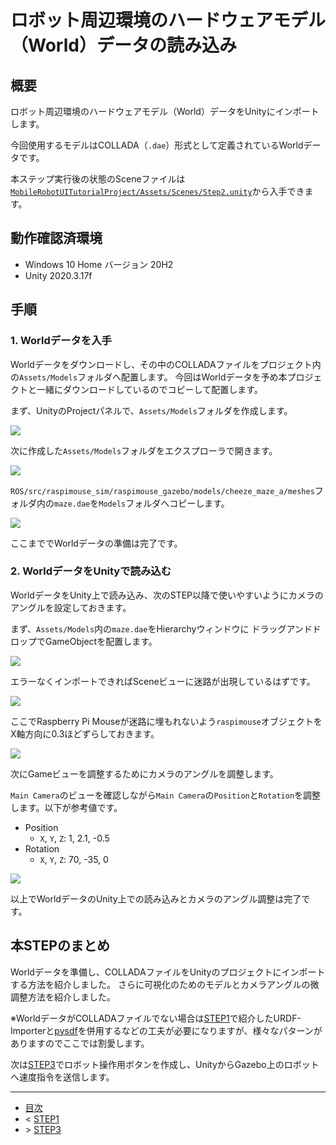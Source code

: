 # ロボット周辺環境のハードウェアモデル（World）データの読み込み

## 概要

ロボット周辺環境のハードウェアモデル（World）データをUnityにインポートします。

今回使用するモデルはCOLLADA（`.dae`）形式として定義されているWorldデータです。

本ステップ実行後の状態のSceneファイルは[`MobileRobotUITutorialProject/Assets/Scenes/Step2.unity`](../MobileRobotUITutorialProject/Assets/Scenes/Step2.unity)から入手できます。

## 動作確認済環境

* Windows 10 Home バージョン 20H2
* Unity 2020.3.17f

## 手順

### 1. Worldデータを入手

Worldデータをダウンロードし、その中のCOLLADAファイルをプロジェクト内の`Assets/Models`フォルダへ配置します。
今回はWorldデータを予め本プロジェクトと一緒にダウンロードしているのでコピーして配置します。

まず、UnityのProjectパネルで、`Assets/Models`フォルダを作成します。

![](./images/step2-1.png)

次に作成した`Assets/Models`フォルダをエクスプローラで開きます。

![](./images/step2-2.png)

`ROS/src/raspimouse_sim/raspimouse_gazebo/models/cheeze_maze_a/meshes`フォルダ内の`maze.dae`を`Models`フォルダへコピーします。

![](./images/step2-3.gif)

ここまででWorldデータの準備は完了です。

### 2. WorldデータをUnityで読み込む

WorldデータをUnity上で読み込み、次のSTEP以降で使いやすいようにカメラのアングルを設定しておきます。

まず、`Assets/Models`内の`maze.dae`をHierarchyウィンドウに
ドラッグアンドドロップでGameObjectを配置します。

![](./images/step2-4.gif)

エラーなくインポートできればSceneビューに迷路が出現しているはずです。

![](./images/step2-5.png)

ここでRaspberry Pi Mouseが迷路に埋もれないよう`raspimouse`オブジェクトをX軸方向に0.3ほどずらしておきます。

![](./images/step2-6.png)

次にGameビューを調整するためにカメラのアングルを調整します。

`Main Camera`のビューを確認しながら`Main Camera`の`Position`と`Rotation`を調整します。以下が参考値です。

* Position
    * `X`, `Y`, `Z`: 1, 2.1, -0.5
* Rotation
    * `X`, `Y`, `Z`: 70, -35, 0

![](./images/step2-7.png)

以上でWorldデータのUnity上での読み込みとカメラのアングル調整は完了です。

## 本STEPのまとめ

Worldデータを準備し、COLLADAファイルをUnityのプロジェクトにインポートする方法を紹介しました。
さらに可視化のためのモデルとカメラアングルの微調整方法を紹介しました。

※WorldデータがCOLLADAファイルでない場合は[STEP1](./step1.md)で紹介したURDF-Importerと[pysdf](https://github.com/andreasBihlmaier/pysdf)を併用するなどの工夫が必要になりますが、様々なパターンがありますのでここでは割愛します。

次は[STEP3](./step3.md)でロボット操作用ボタンを作成し、UnityからGazebo上のロボットへ速度指令を送信します。

---

* [目次](./intro2.md)
* < [STEP1](./step1.md)
* \> [STEP3](./step3.md)
